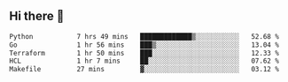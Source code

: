 ## Hi there 👋

<!--
**whirlun/whirlun** is a ✨ _special_ ✨ repository because its `README.md` (this file) appears on your GitHub profile.

Here are some ideas to get you started:

- 🔭 I’m currently working on ...
- 🌱 I’m currently learning ...
- 👯 I’m looking to collaborate on ...
- 🤔 I’m looking for help with ...
- 💬 Ask me about ...
- 📫 How to reach me: ...
- 😄 Pronouns: ...
- ⚡ Fun fact: ...
-->
<!--START_SECTION:waka-->

```txt
Python           7 hrs 49 mins   █████████████▒░░░░░░░░░░░   52.68 %
Go               1 hr 56 mins    ███▒░░░░░░░░░░░░░░░░░░░░░   13.04 %
Terraform        1 hr 50 mins    ███░░░░░░░░░░░░░░░░░░░░░░   12.33 %
HCL              1 hr 7 mins     ██░░░░░░░░░░░░░░░░░░░░░░░   07.62 %
Makefile         27 mins         ▓░░░░░░░░░░░░░░░░░░░░░░░░   03.12 %
```

<!--END_SECTION:waka-->
